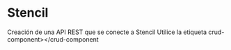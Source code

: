 # Stencil
Creación de una API REST que se conecte a Stencil
Utilice la etiqueta crud-component></crud-component
